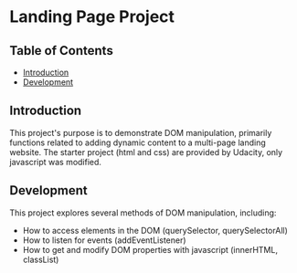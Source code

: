 # Landing Page Project

## Table of Contents

* [Introduction](#introduction)
* [Development](#development)

## Introduction

This project's purpose is to demonstrate DOM manipulation, primarily functions related to adding dynamic content to a multi-page landing website. The starter project (html and css) are provided by Udacity, only javascript was modified.

## Development

This project explores several methods of DOM manipulation, including:
- How to access elements in the DOM (querySelector, querySelectorAll)
- How to listen for events (addEventListener)
- How to get and modify DOM properties with javascript (innerHTML, classList)



